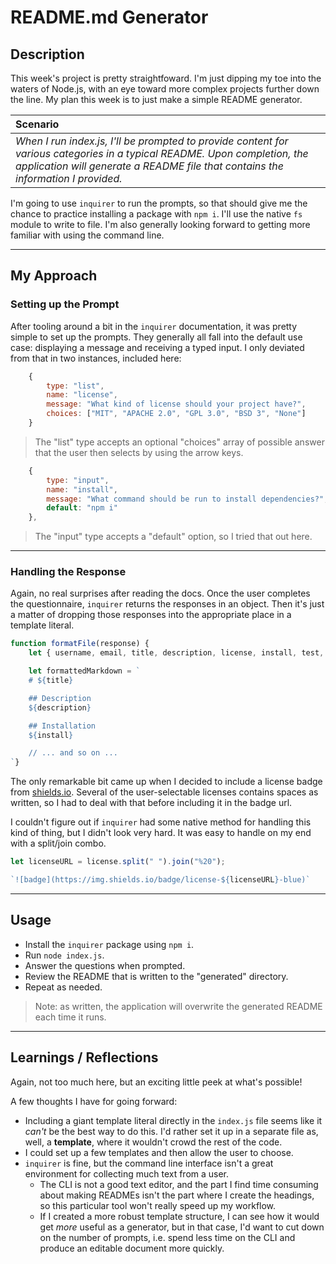 # README.md Generator

## Description

This week's project is pretty straightfoward.  I'm just dipping my toe into the waters of Node.js, with an eye toward more complex projects further down the line.  My plan this week is to just make a simple README generator.

| **Scenario**                                                                                                                                                                                                                                                                                                                                                                     |
| :------------------------------------------------------------------------------------------------------------------------------------------------------------------------------------------------------------------------------------------------------------------------------------------------------------------------------------------------------------------------------- |
| _When I run index.js, I'll be prompted to provide content for various categories in a typical README. Upon completion, the application will generate a README file that contains the information I provided._ |

I'm going to use `inquirer` to run the prompts, so that should give me the chance to practice installing a package with `npm i`. I'll use the native `fs` module to write to file. I'm also generally looking forward to getting more familiar with using the command line.

---

## My Approach

### Setting up the Prompt

After tooling around a bit in the `inquirer` documentation, it was pretty simple to set up the prompts. They generally all fall into the default use case: displaying a message and receiving a typed input.  I only deviated from that in two instances, included here:

```javascript
    {
        type: "list",
        name: "license",
        message: "What kind of license should your project have?",
        choices: ["MIT", "APACHE 2.0", "GPL 3.0", "BSD 3", "None"]
    }
```
>The "list" type accepts an optional "choices" array of possible answer that the user then selects by using the arrow keys.
```javascript 
    {
        type: "input",
        name: "install",
        message: "What command should be run to install dependencies?",
        default: "npm i"
    },
```
>The "input" type accepts a "default" option, so I tried that out here.

---

### Handling the Response

Again, no real surprises after reading the docs. Once the user completes the questionnaire, `inquirer` returns the responses in an object. Then it's just a matter of dropping those responses into the appropriate place in a template literal.

```javascript
function formatFile(response) {
    let { username, email, title, description, license, install, test, usage, contribution } = data;

    let formattedMarkdown = `
    # ${title} 

    ## Description
    ${description}

    ## Installation
    ${install}

    // ... and so on ...
`}
```

The only remarkable bit came up when I decided to include a license badge from [shields.io](https://shields.io). Several of the user-selectable licenses contains spaces as written, so I had to deal with that before including it in the badge url.

I couldn't figure out if `inquirer` had some native method for handling this kind of thing, but I didn't look very hard. It was easy to handle on my end with a split/join combo.

```javascript
let licenseURL = license.split(" ").join("%20");

`![badge](https://img.shields.io/badge/license-${licenseURL}-blue)`
```

---
## Usage

* Install the `inquirer` package using `npm i`.
* Run `node index.js`.
* Answer the questions when prompted. 
* Review the README that is written to the "generated" directory.
* Repeat as needed.
>Note: as written, the application will overwrite the generated README each time it runs. 

---
## Learnings / Reflections

Again, not too much here, but an exciting little peek at what's possible!

A few thoughts I have for going forward:

* Including a giant template literal directly in the `index.js` file seems like it _can't_ be the best way to do this.  I'd rather set it up in a separate file as, well, a __template__, where it wouldn't crowd the rest of the code. 
* I could set up a few templates and then allow the user to choose.
* `inquirer` is fine, but the command line interface isn't a great environment for collecting much text from a user.
    * The CLI is not a good text editor, and the part I find time consuming about making READMEs isn't the part where I create the headings, so this particular tool won't really speed up my workflow.
    * If I created a more robust template structure, I can see how it would get _more_ useful as a generator, but in that case, I'd want to cut down on the number of prompts, i.e. spend less time on the CLI and produce an editable document more quickly.